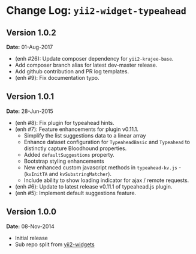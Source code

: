 Change Log: `yii2-widget-typeahead`
===================================

## Version 1.0.2

**Date:** 01-Aug-2017

- (enh #26): Update composer dependency for `yii2-krajee-base`.
- Add composer branch alias for latest dev-master release.
- Add github contribution and PR log templates.
- (enh #9): Fix documentation typo.

## Version 1.0.1

**Date:** 28-Jun-2015

- (enh #8): Fix plugin for typeahead hints.
- (enh #7): Feature enhancements for plugin v0.11.1.
    - Simplify the list suggestions data to a linear array
    - Enhance dataset configuration for `TypeaheadBasic` and `Typeahead` to distinctly capture Bloodhound properties.
    - Added `defaultSuggestions` property.
    - Bootstrap styling enhancements
    - New enhanced custom javascript methods in `typeahead-kv.js` - (`kvInitTA` and `kvSubstringMatcher`).
    - Include ability to show loading indicator for ajax / remote requests.
- (enh #6): Update to latest release v0.11.1 of typeahead.js plugin.
- (enh #5): Implement default suggestions feature.

## Version 1.0.0

**Date:** 08-Nov-2014

- Initial release 
- Sub repo split from [yii2-widgets](https://github.com/kartik-v/yii2-widgets)